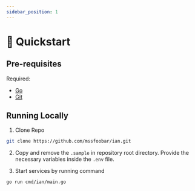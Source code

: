 ```yaml
---
sidebar_position: 1
---
```


# 🚀 Quickstart

## Pre-requisites

Required:

- [Go](https://go.dev/)
- [Git](https://git-scm.com/)

## Running Locally

1. Clone Repo

```bash
git clone https://github.com/mssfoobar/ian.git
```

2. Copy and remove the `.sample` in repository root directory. Provide the necessary variables inside the `.env` file.

3. Start services by running command

```bash
go run cmd/ian/main.go
```
